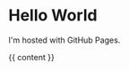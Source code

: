 <!DOCTYPE html>
<html>
<body>
<h1>Hello World</h1>
<p>I'm hosted with GitHub Pages.</p>
{{ content }}
</body>
</html>
